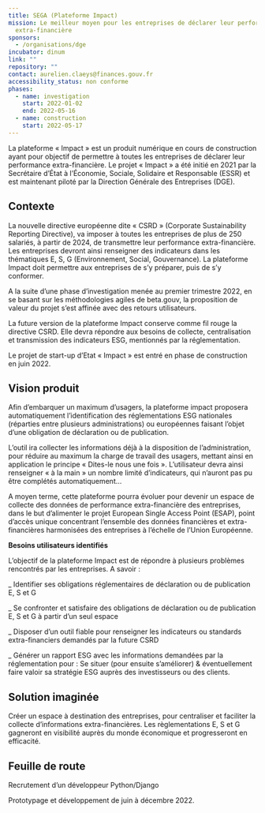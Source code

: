 ```yaml
---
title: SEGA (Plateforme Impact)
mission: Le meilleur moyen pour les entreprises de déclarer leur performance
  extra-financière
sponsors:
  - /organisations/dge
incubator: dinum
link: ""
repository: ""
contact: aurelien.claeys@finances.gouv.fr
accessibility_status: non conforme
phases:
  - name: investigation
    start: 2022-01-02
    end: 2022-05-16
  - name: construction
    start: 2022-05-17
---
```

La plateforme « Impact » est un produit numérique en cours de construction ayant pour objectif de permettre à toutes les entreprises de déclarer leur performance extra-financière. Le projet « Impact » a été initié en 2021 par la Secrétaire d’État à l’Économie, Sociale, Solidaire et Responsable (ESSR) et est maintenant piloté par la Direction Générale des Entreprises (DGE).

## **Contexte**

La nouvelle directive européenne dite « CSRD » (Corporate Sustainability Reporting Directive), va imposer à toutes les entreprises de plus de 250 salariés, à partir de 2024, de transmettre leur performance extra-financière. Les entreprises devront ainsi renseigner des indicateurs dans les thématiques E, S, G (Environnement, Social, Gouvernance). La plateforme Impact doit permettre aux entreprises de s’y préparer, puis de s’y conformer.

A la suite d’une phase d’investigation menée au premier trimestre 2022, en se basant sur les méthodologies agiles de beta.gouv, la proposition de valeur du projet s’est affinée avec des retours utilisateurs.

La future version de la plateforme Impact conserve comme fil rouge la directive CSRD. Elle devra répondre aux besoins de collecte, centralisation et transmission des indicateurs ESG, mentionnés par la réglementation.

Le projet de start-up d’Etat « Impact » est entré en phase de construction en juin 2022.

## **Vision produit**

Afin d’embarquer un maximum d’usagers, la plateforme impact proposera automatiquement l’identification des réglementations ESG nationales (réparties entre plusieurs administrations) ou européennes faisant l’objet d’une obligation de déclaration ou de publication.

L’outil ira collecter les informations déjà à la disposition de l’administration, pour réduire au maximum la charge de travail des usagers, mettant ainsi en application le principe « Dites-le nous une fois ». L’utilisateur devra ainsi renseigner « à la main » un nombre limité d’indicateurs, qui n’auront pas pu être complétés automatiquement…

A moyen terme, cette plateforme pourra évoluer pour devenir un espace de collecte des données de performance extra-financière des entreprises, dans le but d’alimenter le projet European Single Access Point (ESAP), point d’accès unique concentrant l’ensemble des données financières et extra-financières harmonisées des entreprises à l’échelle de l’Union Européenne.

**Besoins utilisateurs identifiés**

L’objectif de la plateforme Impact est de répondre à plusieurs problèmes rencontrés par les entreprises. A savoir :

_ Identifier ses obligations réglementaires de déclaration ou de publication E, S et G

_ Se confronter et satisfaire des obligations de déclaration ou de publication E, S et G à partir d’un seul espace

_ Disposer d’un outil fiable pour renseigner les indicateurs ou standards extra-financiers demandés par la future CSRD

_ Générer un rapport ESG avec les informations demandées par la réglementation pour : Se situer (pour ensuite s’améliorer) & éventuellement faire valoir sa stratégie ESG auprès des investisseurs ou des clients.

## **Solution imaginée**

Créer un espace à destination des entreprises, pour centraliser et faciliter la collecte d’informations extra-financières. Les règlementations E, S et G gagneront en visibilité auprès du monde économique et progresseront en efficacité.

## **Feuille de route**

Recrutement d’un développeur Python/Django

Prototypage et développement de juin à décembre 2022.